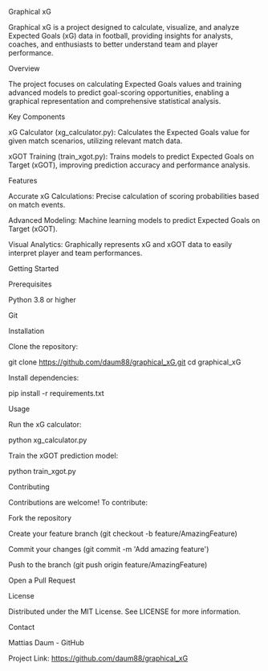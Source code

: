 Graphical xG

Graphical xG is a project designed to calculate, visualize, and analyze Expected Goals (xG) data in football, providing insights for analysts, coaches, and enthusiasts to better understand team and player performance.

Overview

The project focuses on calculating Expected Goals values and training advanced models to predict goal-scoring opportunities, enabling a graphical representation and comprehensive statistical analysis.

Key Components

xG Calculator (xg_calculator.py): Calculates the Expected Goals value for given match scenarios, utilizing relevant match data.

xGOT Training (train_xgot.py): Trains models to predict Expected Goals on Target (xGOT), improving prediction accuracy and performance analysis.

Features

Accurate xG Calculations: Precise calculation of scoring probabilities based on match events.

Advanced Modeling: Machine learning models to predict Expected Goals on Target (xGOT).

Visual Analytics: Graphically represents xG and xGOT data to easily interpret player and team performances.

Getting Started

Prerequisites

Python 3.8 or higher

Git

Installation

Clone the repository:

git clone https://github.com/daum88/graphical_xG.git
cd graphical_xG

Install dependencies:

pip install -r requirements.txt

Usage

Run the xG calculator:

python xg_calculator.py

Train the xGOT prediction model:

python train_xgot.py

Contributing

Contributions are welcome! To contribute:

Fork the repository

Create your feature branch (git checkout -b feature/AmazingFeature)

Commit your changes (git commit -m 'Add amazing feature')

Push to the branch (git push origin feature/AmazingFeature)

Open a Pull Request

License

Distributed under the MIT License. See LICENSE for more information.

Contact

Mattias Daum - GitHub

Project Link: https://github.com/daum88/graphical_xG
